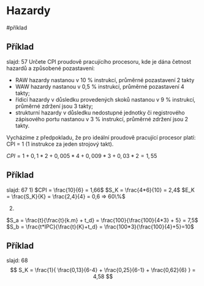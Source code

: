 # Hazardy
#příklad
## Příklad
slajd: 57
Určete CPI proudově pracujícího procesoru, kde je dána četnost hazardů a způsobené pozastavení: 
- RAW hazardy nastanou v 10 % instrukcí, průměrné pozastavení 2 takty
- WAW hazardy nastanou v 0,5 % instrukcí, průměrné pozastavení 4 takty; 
- řídicí hazardy v důsledku provedených skoků nastanou v 9 % instrukcí, průměrné zdržení jsou 3 takty; 
- strukturní hazardy v důsledku nedostupné jednotky či registrového zápisového portu nastanou v 3 % instrukcí, průměrné zdržení jsou 2 takty. 

Vycházíme z předpokladu, že pro ideální proudově pracující procesor platí: CPI = 1 (1 instrukce za jeden strojový takt).

$CPI = 1 + 0,1*2 + 0,005*4 + 0,009*3 + 0,03*2 = 1,55$

## Příklad
slajd: 67
1)
$CPI = \frac{10}{6} = 1,66$
$S_K = \frac{4*6}{10} = 2,4$
$E_K = \frac{S_K}{K} = \frac{2,4}{4} = 0,6 => 60\%$

2)
$S_a = \frac{t}{\frac{t}{k.m} + t_d} = \frac{100}{\frac{100}{4*3} + 5} = 7,5$
$S_b = \frac{t*IPC}{\frac{t}{K}+t_d} = \frac{100*3}{\frac{100}{4}+5}=10$

## Příklad
slajd: 68
$$
S_K = \frac{1}{
	\frac{0,13}{6-4} +
	\frac{0,25}{6-1} +
	\frac{0,62}{6}
} = 4,58
$$
